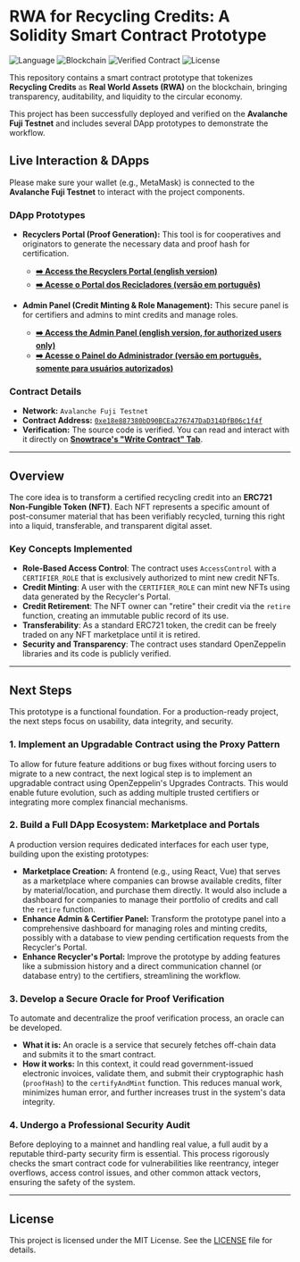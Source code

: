 # RWA for Recycling Credits: A Solidity Smart Contract Prototype

![Language](https://img.shields.io/badge/Language-Solidity-orange)
![Blockchain](https://img.shields.io/badge/Blockchain-Avalanche_Fuji-red)
![Verified Contract](https://img.shields.io/badge/Contract-Verified-green)
![License](https://img.shields.io/badge/License-MIT-blue)

This repository contains a smart contract prototype that tokenizes **Recycling Credits** as **Real World Assets (RWA)** on the blockchain, bringing transparency, auditability, and liquidity to the circular economy.

This project has been successfully deployed and verified on the **Avalanche Fuji Testnet** and includes several DApp prototypes to demonstrate the workflow.

## Live Interaction & DApps

Please make sure your wallet (e.g., MetaMask) is connected to the **Avalanche Fuji Testnet** to interact with the project components.

### DApp Prototypes

*   **Recyclers Portal (Proof Generation):** This tool is for cooperatives and originators to generate the necessary data and proof hash for certification.
    *   **[➡️ Access the Recyclers Portal (english version)](https://ecolab-web3.github.io/recyclingcredits-rwa-solidity/recyclers-en.html)**
    *   **[➡️ Acesse o Portal dos Recicladores (versão em português)](https://ecolab-web3.github.io/recyclingcredits-rwa-solidity/recyclers-pt_br.html)**

*   **Admin Panel (Credit Minting & Role Management):** This secure panel is for certifiers and admins to mint credits and manage roles.
    *   **[➡️ Access the Admin Panel (english version, for authorized users only)](https://ecolab-web3.github.io/recyclingcredits-rwa-solidity/admin-en.html)**
    *   **[➡️ Acesse o Painel do Administrador (versão em português, somente para usuários autorizados)](https://ecolab-web3.github.io/recyclingcredits-rwa-solidity/admin-pt_br.html)**

### Contract Details

*   **Network:** `Avalanche Fuji Testnet`
*   **Contract Address:** [`0xe18e887380bD90BCEa276747DaD314DfB06c1f4f`](https://testnet.snowtrace.io/address/0xe18e887380bD90BCEa276747DaD314DfB06c1f4f)
*   **Verification:** The source code is verified. You can read and interact with it directly on **[Snowtrace's "Write Contract" Tab](https://testnet.snowtrace.io/address/0xe18e887380bD90BCEa276747DaD314DfB06c1f4f#writeContract)**.

---

## Overview

The core idea is to transform a certified recycling credit into an **ERC721 Non-Fungible Token (NFT)**. Each NFT represents a specific amount of post-consumer material that has been verifiably recycled, turning this right into a liquid, transferable, and transparent digital asset.

### Key Concepts Implemented

*   **Role-Based Access Control**: The contract uses `AccessControl` with a `CERTIFIER_ROLE` that is exclusively authorized to mint new credit NFTs.
*   **Credit Minting**: A user with the `CERTIFIER_ROLE` can mint new NFTs using data generated by the Recycler's Portal.
*   **Credit Retirement**: The NFT owner can "retire" their credit via the `retire` function, creating an immutable public record of its use.
*   **Transferability**: As a standard ERC721 token, the credit can be freely traded on any NFT marketplace until it is retired.
*   **Security and Transparency**: The contract uses standard OpenZeppelin libraries and its code is publicly verified.

---

## Next Steps

This prototype is a functional foundation. For a production-ready project, the next steps focus on usability, data integrity, and security.

### 1. Implement an Upgradable Contract using the Proxy Pattern

To allow for future feature additions or bug fixes without forcing users to migrate to a new contract, the next logical step is to implement an upgradable contract using OpenZeppelin's Upgrades Contracts. This would enable future evolution, such as adding multiple trusted certifiers or integrating more complex financial mechanisms.

### 2. Build a Full DApp Ecosystem: Marketplace and Portals

A production version requires dedicated interfaces for each user type, building upon the existing prototypes:
*   **Marketplace Creation:** A frontend (e.g., using React, Vue) that serves as a marketplace where companies can browse available credits, filter by material/location, and purchase them directly. It would also include a dashboard for companies to manage their portfolio of credits and call the `retire` function.
*   **Enhance Admin & Certifier Panel:** Transform the prototype panel into a comprehensive dashboard for managing roles and minting credits, possibly with a database to view pending certification requests from the Recycler's Portal.
*   **Enhance Recycler's Portal:** Improve the prototype by adding features like a submission history and a direct communication channel (or database entry) to the certifiers, streamlining the workflow.

### 3. Develop a Secure Oracle for Proof Verification

To automate and decentralize the proof verification process, an oracle can be developed.
*   **What it is:** An oracle is a service that securely fetches off-chain data and submits it to the smart contract.
*   **How it works:** In this context, it could read government-issued electronic invoices, validate them, and submit their cryptographic hash (`proofHash`) to the `certifyAndMint` function. This reduces manual work, minimizes human error, and further increases trust in the system's data integrity.

### 4. Undergo a Professional Security Audit

Before deploying to a mainnet and handling real value, a full audit by a reputable third-party security firm is essential. This process rigorously checks the smart contract code for vulnerabilities like reentrancy, integer overflows, access control issues, and other common attack vectors, ensuring the safety of the system.

---

## License

This project is licensed under the MIT License. See the [LICENSE](LICENSE) file for details.
